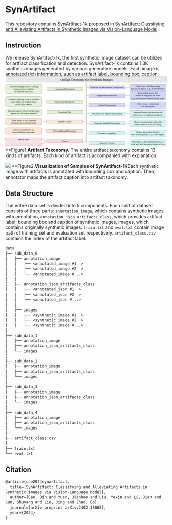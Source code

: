 # SynArtifact
This repository contains SynArtifact-1k proposed in [SynArtifact: Classifying and Alleviating Artifacts in Synthetic Images via Vision-Language Model](https://arxiv.org/abs/2402.18068).

## Instruction
We release SynArtifact-1k, the first synthetic image dataset can be utilized for artfiact classification and detection. SynArtifact-1k contains 1.3K synthetic images generated by various generative models. Each image is annotated rich information, such as artifact label, bounding box, caption. 
![](images/2.png)
**Figure1.**Artifact Taxonomy.** The entire artifact taxonomy contains 13 kinds of artifacts. Each kind of artifact is accompanied with explanation.

![](images/1.png)
**Figure2.**Visualization of Samples of SynArtifact-1K**Each synthetic image with artifacts is annotated with bounding box and caption. Then, annotator maps the artifact caption into artifact taxonomy.

## Data Structure
The entire data set is divided into 5 components. Each split of dataset consists of three parts: `annotation_image`, which contains synthetic images with annotation, `annotation_json_artifacts_class`, which provides artifact label, bounding box and caption of synthetic images, images, which contains originally synthetic images. `train.txt` and `eval.txt` contain image path of training set and evaluation set respectively. `artifact_class.csv` contains the index of the artifact label.
```
data
├── sub_data_0                      
│   ├── annotation_image
│   │   ├── <annotated_image #1  >
│   │   ├── <annotated_image #2  >
│   │   └── <annotated_image #...>
│   │
│   ├── annotation_json_artifacts_class
│   │   ├── <annotated_json #1  >
│   │   ├── <annotated_json #2  >
│   │   └── <annotated_json #...>
│   │
│   ├── images
│   │   ├── <synthetic image #1  >
│   │   ├── <synthetic image #2  >
│   │   └── <synthetic image #...>
│
├── sub_data_1                   
│   ├── annotation_image
│   ├── annotation_json_artifacts_class
│   └── images
│
├── sub_data_2                   
│   ├── annotation_image
│   ├── annotation_json_artifacts_class
│   └── images
│
├── sub_data_3                    
│   ├── annotation_image
│   ├── annotation_json_artifacts_class
│   └── images
│
├── sub_data_4                   
│   ├── annotation_image
│   ├── annotation_json_artifacts_class
│   └── images
|
├── artifact_class.csv
|
├── train.txt
└── eval.txt                      
```

## Citation
```
@article{cao2024synartifact,
  title={SynArtifact: Classifying and Alleviating Artifacts in Synthetic Images via Vision-Language Model},
  author={Cao, Bin and Yuan, Jianhao and Liu, Yexin and Li, Jian and Sun, Shuyang and Liu, Jing and Zhao, Bo},
  journal={arXiv preprint arXiv:2402.18068},
  year={2024}
}
```
